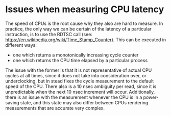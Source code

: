 # Issues when measuring CPU latency

The speed of CPUs is the root cause why they also are hard to measure. In practice, the only way we can be certain of the latency of a particular instruction, is to use the RDTSC call (see: https://en.wikipedia.org/wiki/Time_Stamp_Counter). This can be executed in different ways:
- one which returns a monotonically increasing cycle counter
- one which returns the CPU time elapsed by a particular process

The issue with the former is that it is not representative of actual CPU cycles at all times, since it does not take into consideration over, or underclocking, but in stead fixes the cycle measurement to the default speed of the CPU.
There also is a 10 nsec ambiguity per read, since it is unpredictable when the next 10 nsec increment will occur. Additionally, there is an issue with the measurement whenever the CPU is in a power-saving state, and this state may also differ between CPUs rendering measurements that are accurate very complex.

